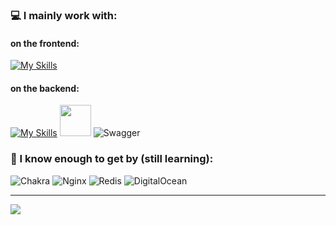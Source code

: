 

### 💻 I mainly work with:

#### on the frontend:
[![My Skills](https://skillicons.dev/icons?i=ts,js,react,nextjs,tailwind,html,css,figma&theme=light)](https://skillicons.dev)
#### on the backend:
[![My Skills](https://skillicons.dev/icons?i=express,nodejs,postgres,postman&theme=light)](https://skillicons.dev) <img width="50" height="50" src="https://socket.io/images/logo-dark.svg"/> ![Swagger](https://img.shields.io/badge/-Swagger-%23Clojure?style=for-the-badge&logo=swagger&logoColor=white)


### 🥸 I know enough to get by (still learning):
![Chakra](https://img.shields.io/badge/chakra-%234ED1C5.svg?style=for-the-badge&logo=chakraui&logoColor=white)
![Nginx](https://img.shields.io/badge/nginx-%23009639.svg?style=for-the-badge&logo=nginx&logoColor=white) 
![Redis](https://img.shields.io/badge/redis-%23DD0031.svg?style=for-the-badge&logo=redis&logoColor=white) 
![DigitalOcean](https://img.shields.io/badge/DigitalOcean-%230167ff.svg?style=for-the-badge&logo=digitalOcean&logoColor=white)

<!-- ### 📊 Stats:
<span>
<img height="200px" src="https://github-readme-stats.vercel.app/api/wakatime?username=gothic459&layout=default&langs_count=10" />
<img height="200px" src="https://github-readme-stats.vercel.app/api/top-langs/?username=gothic459&theme=default&hide_border=false&include_all_commits=true&count_private=true&layout=default" />
</span> -->

<!-- ![](https://github-readme-streak-stats.herokuapp.com/?user=gothic459&theme=default&hide_border=false)<br/>
 -->
 
---

[![](https://visitcount.itsvg.in/api?id=gothic459&icon=0&color=1)](https://visitcount.itsvg.in)

<!-- Proudly created with GPRM ( https://gprm.itsvg.in ) -->
